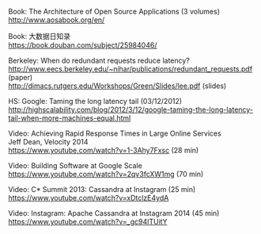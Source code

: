 Book: The Architecture of Open Source Applications (3 volumes)
<br>http://www.aosabook.org/en/

Book: 大数据日知录
<br>https://book.douban.com/subject/25984046/

Berkeley: When do redundant requests reduce latency?
<br>http://www.eecs.berkeley.edu/~nihar/publications/redundant_requests.pdf (paper)
<br>http://dimacs.rutgers.edu/Workshops/Green/Slides/lee.pdf (slides)

HS: Google: Taming the long latency tail (03/12/2012)
<br>http://highscalability.com/blog/2012/3/12/google-taming-the-long-latency-tail-when-more-machines-equal.html

Video: Achieving Rapid Response Times in Large Online Services
<br>Jeff Dean, Velocity 2014
<br>https://www.youtube.com/watch?v=1-3Ahy7Fxsc (28 min)

Video: Building Software at Google Scale
<br>https://www.youtube.com/watch?v=2qv3fcXW1mg (70 min)

Video: C* Summit 2013: Cassandra at Instagram (25 min)
<br>https://www.youtube.com/watch?v=xDtclzE4ydA

Video: Instagram: Apache Cassandra at Instagram 2014 (45 min)
<br>https://www.youtube.com/watch?v=_gc94ITUitY
